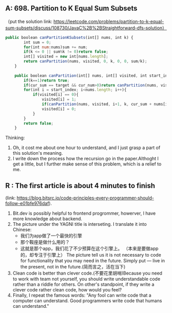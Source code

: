 ## A: 698. Partition to K Equal Sum Subsets
（put the solution link: https://leetcode.com/problems/partition-to-k-equal-sum-subsets/discuss/108730/JavaC%2B%2BStraightforward-dfs-solution）

```javascript
public boolean canPartitionKSubsets(int[] nums, int k) {
        int sum = 0;
        for(int num:nums)sum += num;
        if(k <= 0 || sum%k != 0)return false;
        int[] visited = new int[nums.length];
        return canPartition(nums, visited, 0, k, 0, 0, sum/k);
    }
    
    public boolean canPartition(int[] nums, int[] visited, int start_index, int k, int cur_sum, int cur_num, int target){
        if(k==1)return true;
        if(cur_sum == target && cur_num>0)return canPartition(nums, visited, 0, k-1, 0, 0, target);
        for(int i = start_index; i<nums.length; i++){
            if(visited[i] == 0){
                visited[i] = 1;
                if(canPartition(nums, visited, i+1, k, cur_sum + nums[i], cur_num++, target))return true;
                visited[i] = 0;
            }
        }
        return false;
    }
```
   Thinking:
   1. Oh, it cost me about one hour to understand, and I just grasp a part of this solution's meaning.
   2. I write down the process how the recursion go in the paper.Althoght I get a little, but I further make sense of this problem, which is a relief to me.

## R : The first article is about 4 minutes to finish
(link: https://blog.bitsrc.io/code-principles-every-programmer-should-follow-e01bfe976daf). 

1. Bit.dev is possibly helpful to frontend progrommer, howerver, I have more knowledge about backend.
2. The picture under the YAGNI title is interseting. I translate it into Chinese:
   - 我们为app做了一个最快的引擎  
   - 那个鞍座是做什么用的？ 
   - 这就是那个app，我们花了不少预算在这个引擎上。
   （本来是要做app的，却专注于引擎上）
   The picture tell us it is not necessary to code for functionality that you may need in the future.
   Simply put — live in the present, not in the future.(简而言之，活在当下)
3. Clean code is better than clever code.(不要花里胡哨)Because you need to work with team not yourself, you should write understandable
code rather than a riddle for others. On other's standpoint, if they write a clever code rather clean code, how would you feel?
4. Finally, I repeat the famous words: "Any fool can write code that a computer can understand. Good programmers write code that humans can understand."
  
